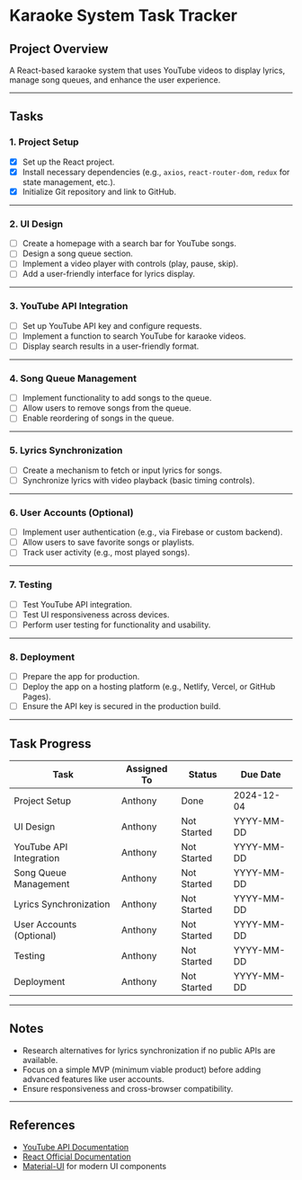 # Karaoke System Task Tracker

## Project Overview
A React-based karaoke system that uses YouTube videos to display lyrics, manage song queues, and enhance the user experience.

---

## Tasks

### 1. **Project Setup**
- [x] Set up the React project.
- [x] Install necessary dependencies (e.g., `axios`, `react-router-dom`, `redux` for state management, etc.).
- [x] Initialize Git repository and link to GitHub.

---

### 2. **UI Design**
- [ ] Create a homepage with a search bar for YouTube songs.
- [ ] Design a song queue section.
- [ ] Implement a video player with controls (play, pause, skip).
- [ ] Add a user-friendly interface for lyrics display.

---

### 3. **YouTube API Integration**
- [ ] Set up YouTube API key and configure requests.
- [ ] Implement a function to search YouTube for karaoke videos.
- [ ] Display search results in a user-friendly format.

---

### 4. **Song Queue Management**
- [ ] Implement functionality to add songs to the queue.
- [ ] Allow users to remove songs from the queue.
- [ ] Enable reordering of songs in the queue.

---

### 5. **Lyrics Synchronization**
- [ ] Create a mechanism to fetch or input lyrics for songs.
- [ ] Synchronize lyrics with video playback (basic timing controls).

---

### 6. **User Accounts (Optional)**
- [ ] Implement user authentication (e.g., via Firebase or custom backend).
- [ ] Allow users to save favorite songs or playlists.
- [ ] Track user activity (e.g., most played songs).

---

### 7. **Testing**
- [ ] Test YouTube API integration.
- [ ] Test UI responsiveness across devices.
- [ ] Perform user testing for functionality and usability.

---

### 8. **Deployment**
- [ ] Prepare the app for production.
- [ ] Deploy the app on a hosting platform (e.g., Netlify, Vercel, or GitHub Pages).
- [ ] Ensure the API key is secured in the production build.

---

## Task Progress
| Task                     | Assigned To | Status      | Due Date     |
|--------------------------|-------------|-------------|--------------|
| Project Setup            | Anthony     | Done        | 2024-12-04   |
| UI Design                | Anthony     | Not Started | YYYY-MM-DD   |
| YouTube API Integration  | Anthony     | Not Started | YYYY-MM-DD   |
| Song Queue Management    | Anthony     | Not Started | YYYY-MM-DD   |
| Lyrics Synchronization   | Anthony     | Not Started | YYYY-MM-DD   |
| User Accounts (Optional) | Anthony     | Not Started | YYYY-MM-DD   |
| Testing                  | Anthony     | Not Started | YYYY-MM-DD   |
| Deployment               | Anthony     | Not Started | YYYY-MM-DD   |

---

## Notes
- Research alternatives for lyrics synchronization if no public APIs are available.
- Focus on a simple MVP (minimum viable product) before adding advanced features like user accounts.
- Ensure responsiveness and cross-browser compatibility.

---

## References
- [YouTube API Documentation](https://developers.google.com/youtube/v3)
- [React Official Documentation](https://reactjs.org/docs/getting-started.html)
- [Material-UI](https://mui.com/) for modern UI components
